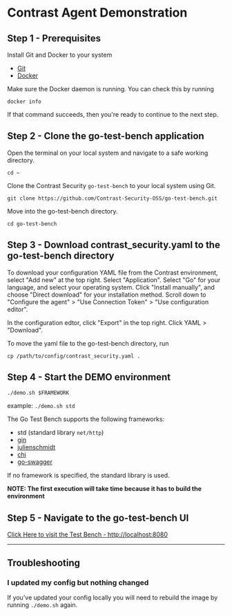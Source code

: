 # Contrast Agent Demonstration

## Step 1 - Prerequisites

Install Git and Docker to your system

* [Git](https://git-scm.com/)
* [Docker](https://docs.docker.com/get-docker/)

Make sure the Docker daemon is running. You can check this by running

`docker info`

If that command succeeds, then you're ready to continue to the next step.

## Step 2 - Clone the go-test-bench application

Open the terminal on your local system and navigate to a safe working directory.

`cd ~`

Clone the Contrast Security `go-test-bench` to your local system using Git.

`git clone https://github.com/Contrast-Security-OSS/go-test-bench.git`

Move into the go-test-bench directory.

`cd go-test-bench`

## Step 3 - Download contrast_security.yaml to the go-test-bench directory

To download your configuration YAML file from the Contrast environment, select "Add new" at the top right.
Select "Application". Select "Go" for your language, and select your operating system. Click "Install manually",
and choose "Direct download" for your installation method. Scroll down to "Configure the agent" >
"Use Connection Token" > "Use configuration editor".

In the configuration edtor, click "Export" in the top right. Click YAML > "Download".

To move the yaml file to the go-test-bench directory, run

`cp /path/to/config/contrast_security.yaml .`

## Step 4 - Start the DEMO environment

`./demo.sh $FRAMEWORK`

example: `./demo.sh std`

The Go Test Bench supports the following frameworks:

* std (standard library `net/http`)
* [gin](https://github.com/gin-gonic/gin)
* [julienschmidt](https://github.com/julienschmidt/httprouter)
* [chi](https://github.com/go-chi/chi)
* [go-swagger](https://github.com/go-swagger/go-swagger)

If no framework is specified, the standard library is used.

**NOTE: The first execution will take time because it has to build the environment**

## Step 5 - Navigate to the go-test-bench UI

[Click Here to visit the Test Bench - http://localhost:8080](http://localhost:8080)

---

## Troubleshooting

### I updated my config but nothing changed

If you've updated your config locally you will need to rebuild the image by running `./demo.sh` again.
